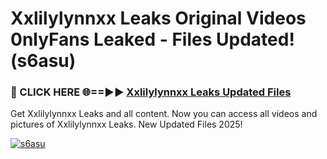 # Xxlilylynnxx Leaks Original Videos 0nlyFans Leaked - Files Updated! (s6asu)

<h3>🔴 CLICK HERE 🌐==►► <a href="https://tinyurl.com/2jnfzry5" rel="nofollow">Xxlilylynnxx Leaks Updated Files</a></h3>

Get Xxlilylynnxx Leaks and all content. Now you can access all videos and pictures of Xxlilylynnxx Leaks. New Updated Files 2025!

[![s6asu](https://i.imgur.com/GyGTBgg.gif)](https://tinyurl.com/2jnfzry5)

